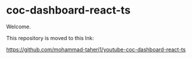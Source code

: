 # coc-dashboard-react-ts

Welcome.

This repository is moved to this lnk:

https://github.com/mohammad-taheri1/youtube-coc-dashboard-react-ts
